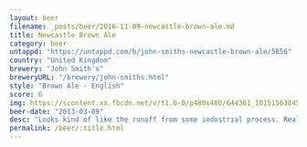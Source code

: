 ```yaml
---
layout: beer
filename: _posts/beer/2016-11-09-newcastle-brown-ale.md
title: Newcastle Brown Ale
category: beer
untappd: "https://untappd.com/b/john-smiths-newcastle-brown-ale/5856"
country: "United Kingdom"
brewery: "John Smith's"
breweryURL: "/brewery/john-smiths.html"
style: "Brown Ale - English"
score: 6
img: https://scontent.xx.fbcdn.net/v/t1.0-0/p480x480/644361_10151563845228745_821469901_n.jpg?oh=d950e4a5b3bd10f1770b8178cd8a9fdf&oe=5B0FCCB6
beer-date: "2013-03-09"
desc: "Looks kind of like the runoff from some industrial process. Really makes me wonder what I'm drinking. Amazingly it doesn't taste that bad"
permalink: /beer/:title.html
---
```

